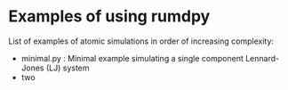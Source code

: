 # Examples of using rumdpy

List of examples of atomic simulations in order of increasing complexity:
- minimal.py : Minimal example simulating a single component Lennard-Jones (LJ) system
- two 


